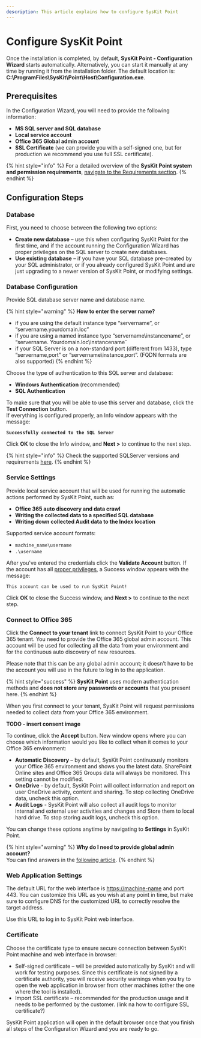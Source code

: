 ```yaml
---
description: This article explains how to configure SysKit Point
---
```


# Configure SysKit Point

Once the installation is completed, by default, **SysKit Point - Configuration Wizard** starts automatically. Alternatively, you can start it manually at any time by running it from the installation folder. The default location is: **C:\ProgramFiles\SysKit\Point\Host\Configuration.exe**.

## Prerequisites

In the Configuration Wizard, you will need to provide the following information:

* **MS SQL server and SQL database**
* **Local service account**
* **Office 365 Global admin account**
* **SSL Certificate** \(we can provide you with a self-signed one, but for production we recommend you use full SSL certificate\).

{% hint style="info" %}
For a detailed overview of the **SysKit Point system and permission requirements**, [navigate to the Requirements section](../requirements-1/).
{% endhint %}

## Configuration Steps

### Database

First, you need to choose between the following two options: 

* **Create new database** – use this when configuring SysKit Point for the first time, and if the account running the Configuration Wizard has proper privileges on the SQL server to create new databases. 
* **Use existing database** – if you have your SQL database pre-created by your SQL administrator, or if you already configured SysKit Point and are just upgrading to a newer version of SysKit Point, or modifying settings. 

### Database Configuration

Provide SQL database server name and database name.

{% hint style="warning" %}
**How to enter the server name?** 

* if you are using the default instance type “servername”, or “servername.yourdomain.loc” 
* if you are using a named instance type “servername\instancename”, or “servername. Yourdomain.loc\instancenameˇ  
* if your SQL Server is on a non-standard port \(different from 1433\), type “servername,port” or “servername\instance,port”. \(FQDN formats are also supported\) 
{% endhint %}

 Choose the type of authentication to this SQL server and database: 

* **Windows Authentication** \(recommended\)  
* **SQL Authentication** 

To make sure that you will be able to use this server and database, click the **Test Connection** button.  
If everything is configured properly, an Info window appears with the message:  
  
**`Successfully connected to the SQL Server`** 

Click **OK** to close the Info window, and **Next &gt;** to continue to the next step. 

{% hint style="info" %}
Check the supported SQLServer versions and requirements [here](../requirements-1/system-requirements.md).
{% endhint %}

### Service Settings

Provide local service account that will be used for running the automatic actions performed by SysKit Point, such as:  

* **Office 365 auto discovery and data crawl** 
* **Writing the collected data to a specified SQL database**  
* **Writing down collected Audit data to the Index location** 

Supported service account formats: 

* `machine_name\username`
* `.\username`

After you've entered the credentials click the **Validate Account** button. If the account has all [proper privileges](../requirements-1/permission-requirements.md), a Success window appears with the message:   
  
`This account can be used to run SysKit Point!` 

Click **OK** to close the Success window, and **Next &gt;** to continue to the next step. 

### Connect to Office 365

Click the **Connect to your tenant** link to connect SysKit Point to your Office 365 tenant. You need to provide the Office 365 global admin account. This account will be used for collecting all the data from your environment and for the continuous auto discovery of new resources.  

Please note that this can be any global admin account; it doesn’t have to be the account you will use in the future to log in to the application.  

{% hint style="success" %}
**SysKit Point** uses modern authentication methods and **does not store any passwords or accounts** that you present here.
{% endhint %}

When you first connect to your tenant, SysKit Point will request permissions needed to collect data from your Office 365 environment.

**TODO - insert consent image**

To continue, click the **Accept** button. New window opens where you can choose which information would you like to collect when it comes to your Office 365 environment:

* **Automatic Discovery** – by default, SysKit Point continuously monitors your Office 365 environment and shows you the latest data. SharePoint Online sites and Office 365 Groups data will always be monitored. This setting cannot be modified.
* **OneDrive** - by default, SysKit Point will collect information and report on user OneDrive activity, content and sharing. To stop collecting OneDrive data, uncheck this option.
* **Audit Logs** - SysKit Point will also collect all audit logs to monitor internal and external user activities and changes and Store them to local hard drive. To stop storing audit logs, uncheck this option.

You can change these options anytime by navigating to **Settings** in SysKit Point. 

{% hint style="warning" %}
**Why do I need to provide global admin account?**  
You can find answers in the [following article](../requirements-1/permission-requirements.md).
{% endhint %}

### Web Application Settings

 The default URL for the web interface is [https://machine-name](https://machine-name/) and port 443. You can customize this URL as you wish at any point in time, but make sure to configure DNS for the customized URL to correctly resolve the target address.   
   
Use this URL to log in to SysKit Point web interface.   
 

### Certificate

Choose the certificate type to ensure secure connection between SysKit Point machine and web interface in browser: 

* Self-signed certificate – will be provided automatically by SysKit and will work for testing purposes. Since this certificate is not signed by a certificate authority, you will receive security warnings when you try to open the web application in browser from other machines \(other the one where the tool is installed\). 
* Import SSL certificate – recommended for the production usage and it needs to be performed by the customer.  \(link na how to configure SSL certificate?\) 

SysKit Point application will open in the default browser once that you finish all steps of the Configuration Wizard and you are ready to go. 







